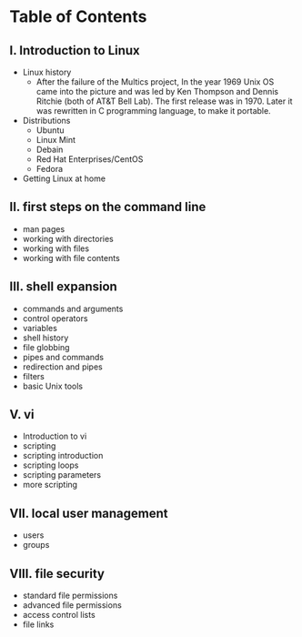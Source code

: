 # Table of Contents

## I. Introduction to Linux
 - Linux history 
    - After the failure of the Multics project, In the year 1969 Unix OS came into the picture and was led by Ken Thompson and Dennis Ritchie (both of AT&T Bell Lab). The first release was in 1970. Later it was rewritten in C programming language, to make it portable.    
 - Distributions 
    - Ubuntu
    - Linux Mint
    - Debain
    - Red Hat Enterprises/CentOS
    - Fedora
 - Getting Linux at home 

## II. first steps on the command line 
 - man pages 
 - working with directories 
 - working with files 
 - working with file contents 

## III. shell expansion 
 - commands and arguments 
 - control operators 
 - variables 
 - shell history 
 - file globbing 
 - pipes and commands 
 - redirection and pipes 
 - filters 
 - basic Unix tools

## V. vi 
 - Introduction to vi
 - scripting 
 - scripting introduction 
 - scripting loops 
 - scripting parameters 
 - more scripting 

## VII. local user management 
 - users 
 - groups 

## VIII. file security
 - standard file permissions 
 - advanced file permissions 
 - access control lists
 - file links
